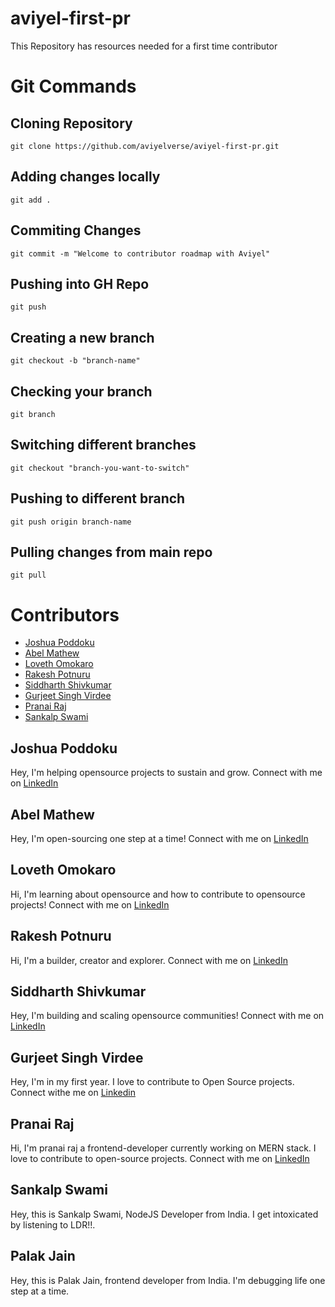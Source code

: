 # aviyel-first-pr
This Repository has resources needed for a first time contributor


# Git Commands

## Cloning Repository

`git clone https://github.com/aviyelverse/aviyel-first-pr.git`

## Adding changes locally

`git add .`

## Commiting Changes

`git commit -m "Welcome to contributor roadmap with Aviyel"`

## Pushing into GH Repo

`git push`

## Creating a new branch
`git checkout -b "branch-name"`

## Checking your branch
`git branch`

## Switching different branches
`git checkout "branch-you-want-to-switch"`

## Pushing to different branch
`git push origin branch-name`

## Pulling changes from main repo
`git pull`

# Contributors

* [Joshua Poddoku](#joshua-poddoku)
* [Abel Mathew](#abel-mathew)
* [Loveth Omokaro](#lovelyfin00)
* [Rakesh Potnuru](#RakeshPotnuru)
* [Siddharth Shivkumar](#siddharth-shivkumar)
* [Gurjeet Singh Virdee](#gurjeet-singh-virdee)
* [Pranai Raj](#pranai-raj)
* [Sankalp Swami](#SwamiSankalp)

## Joshua Poddoku

Hey, I'm helping opensource projects to sustain and grow.
Connect with me on [LinkedIn](https://www.linkedin.com/in/joshuapod)

## Abel Mathew

Hey, I'm open-sourcing one step at a time!
Connect with me on [LinkedIn](https://www.linkedin.com/in/designrknight)

## Loveth Omokaro

Hi, I'm learning about opensource and how to contribute to opensource projects!
Connect with me on [LinkedIn](linkedin.com/mwlite/in/loveth-omokaro-4620b9122)

## Rakesh Potnuru

Hi, I'm a builder, creator and explorer.
Connect with me on [LinkedIn](https://www.linkedin.com/in/itsrakeshdotco)


## Siddharth Shivkumar

Hey, I'm building and scaling opensource communities!
Connect with me on [LinkedIn](https://www.linkedin.com/in/siddharth-shivkumar/)

## Gurjeet Singh Virdee

Hey, I'm in my first year. I love to contribute to Open Source projects.
Connect withe me on [Linkedin](https://www.linkedin.com/in/gurjeet-singh-virdee-25a476199/)

## Pranai Raj

Hi, I'm pranai raj a frontend-developer currently working on MERN stack. I love to contribute to open-source projects.
Connect with me on [LinkedIn](https://www.linkedin.com/in/pranai-raj/)

## Sankalp Swami

Hey, this is Sankalp Swami, NodeJS Developer from India. I get intoxicated by listening to LDR!!.

## Palak Jain

Hey, this is Palak Jain, frontend developer from India. I'm debugging life one step at a time.